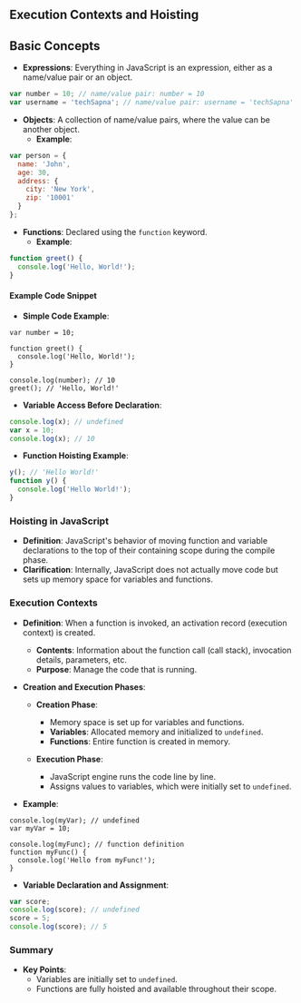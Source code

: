 ## Execution Contexts and Hoisting

## Basic Concepts
- **Expressions**: Everything in JavaScript is an expression, either as a name/value pair or an object.

```javascript
var number = 10; // name/value pair: number = 10
var username = 'techSapna'; // name/value pair: username = 'techSapna'
```

- **Objects**: A collection of name/value pairs, where the value can be another object.
  - **Example**:

```javascript
var person = {
  name: 'John',
  age: 30,
  address: {
    city: 'New York',
    zip: '10001'
  }
};
```

- **Functions**: Declared using the `function` keyword.
  - **Example**:

```javascript
function greet() {
  console.log('Hello, World!');
}
```

#### Example Code Snippet
- **Simple Code Example**:

```javascript-cp
var number = 10;

function greet() {
  console.log('Hello, World!');
}

console.log(number); // 10
greet(); // 'Hello, World!'
```

- **Variable Access Before Declaration**:

```javascript
console.log(x); // undefined
var x = 10;
console.log(x); // 10
```

- **Function Hoisting Example**:

```javascript
y(); // 'Hello World!'
function y() {
  console.log('Hello World!');
}
```

### Hoisting in JavaScript

- **Definition**: JavaScript's behavior of moving function and variable declarations to the top of their containing scope during the compile phase.
- **Clarification**: Internally, JavaScript does not actually move code but sets up memory space for variables and functions.

### Execution Contexts

- **Definition**: When a function is invoked, an activation record (execution context) is created.
  - **Contents**: Information about the function call (call stack), invocation details, parameters, etc.
  - **Purpose**: Manage the code that is running.

- **Creation and Execution Phases**:
  - **Creation Phase**:
    - Memory space is set up for variables and functions.
    - **Variables**: Allocated memory and initialized to `undefined`.
    - **Functions**: Entire function is created in memory.

  - **Execution Phase**:
    - JavaScript engine runs the code line by line.
    - Assigns values to variables, which were initially set to `undefined`.

- **Example**:

```javascript-cp
console.log(myVar); // undefined
var myVar = 10;

console.log(myFunc); // function definition
function myFunc() {
  console.log('Hello from myFunc!');
}
```

- **Variable Declaration and Assignment**:

```javascript
var score;
console.log(score); // undefined
score = 5;
console.log(score); // 5
```

### Summary

- **Key Points**:
  - Variables are initially set to `undefined`.
  - Functions are fully hoisted and available throughout their scope.
